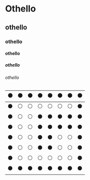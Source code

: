 # Othello
## othello
### othello
#### othello
##### othello
###### othello


|:black_circle:|:black_circle:|:black_circle:|:black_circle:|:black_circle:|:black_circle:|:black_circle:|:black_circle:|
|---|---|---|---|---|---|---|---|
|:black_circle:|:white_circle:|:white_circle:|:white_circle:|:white_circle:|:white_circle:|:white_circle:|:black_circle:|
|:black_circle:|:white_circle:|:white_circle:|:black_circle:|:black_circle:|:black_circle:|:black_circle:|:black_circle:|
|:black_circle:|:white_circle:|:white_circle:|:black_circle:|:black_circle:|:black_circle:|:black_circle:|:black_circle:|
|:black_circle:|:white_circle:|:white_circle:|:black_circle:|:black_circle:|:white_circle:|:white_circle:|:black_circle:|
|:black_circle:|:white_circle:|:white_circle:|:black_circle:|:black_circle:|:white_circle:|:white_circle:|:black_circle:|
|:black_circle:|:white_circle:|:white_circle:|:white_circle:|:white_circle:|:white_circle:|:white_circle:|:black_circle:|
|:black_circle:|:black_circle:|:black_circle:|:black_circle:|:black_circle:|:black_circle:|:black_circle:|:black_circle:|
